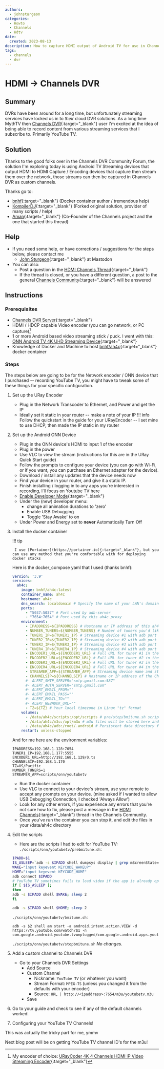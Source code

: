 ```yaml
---
authors:
  - johnsturgeon
categories:
  - Howto
  - Channels
  - Hdtv
date:
  created: 2023-08-13
description: How to capture HDMI output of Android TV for use in Channels DVR
tags:
  - channels
  - dvr
---
```


# HDMI -> Channels DVR

## Summary

DVRs have been around for a long time, but unfortunately streaming services have locked us in to 
*their* cloud DVR solutions.  As a long time MythTV then [Channels DVR](https://getchannels.com){:target="_blank"}
user I'm excited at the idea of being able to record content from various streaming services 
that I subscribe to.  Primarily YouTube TV. 

<!-- more -->

## Solution

Thanks to the good folks over in the Channels DVR Community Forum, the solution I'm exploring today is using Android TV Streaming devices that output HDMI to HDMI Capture / Encoding devices that capture then stream them over the network, those streams can then be captured in Channels DVR as custom channels.

Thanks go to:

  * [bnhf](https://community.getchannels.com/u/bnhf){:target="_blank"} (Docker container author / tremendous help)
  * [KompilerDJ](https://community.getchannels.com/u/KompilerDJ){:target="_blank"} (Forked original solution, provider of many scripts / help)
  * [Aman](https://community.getchannels.com/u/tmm1){:target="_blank"} (Co-Founder of the Channels project and the one that started this thread)

## Help

* If you need some help, or have corrections / suggestions for the steps below, please contact me
    * [John Sturgeon](https://community.getchannels.com/u/johnofcamas){:target="_blank"} at Mastodon
* You can also:
    * Post a question in the [HDMI Channels Thread](https://community.getchannels.com/t/hdmi-for-channels/36302){:target="_blank"}
    * If the thread is closed, or you have a different question, a post to the general [Channels Community](https://community.getchannels.com/){:target="_blank"} will be answered

## Instructions

### Prerequisites

* [Channels DVR Server](https://getchannels.com){:target="_blank"}
* HDMI / HDCP capable Video encoder (you can go network, or PC capture)[^1]
* 1 or more Android based video streaming stick / puck.
  I went with this:
  [ONN Android TV 4K UHD Streaming Device](https://www.amazon.com/gp/product/B0B75QMC7X){:target="_blank"}
* Knowledge of Docker and Machine to host [bnhf/ah4c](https://hub.docker.com/r/bnhf/ah4c){:target="_blank"} docker 
  container

### Steps

The steps below are going to be for the Network encoder / ONN device that I purchased -- recording YouTube TV, you might have to tweak some of these things for your specific configuration.

1. Set up the URay Encoder
    * Plug in the Network Transcoder to Ethernet, and Power and get the IP
    * Ideally set it static in your router -- make a note of your IP
    !!! info 
        Follow the quickstart in the guide for your URayEncoder -- I set mine to use DHCP, then made 
        the IP static in my router
     
2. Set up the Android ONN Device
     * Plug in the ONN device's HDMI to input 1 of the encoder
     * Plug in the power
     * Use VLC to view the stream (instructions for this are in the URay Quick Start guide)
     * Follow the prompts to configure your device (you can go with Wi-Fi, or if you want, you can 
       purchase an Ethernet adapter for the device).
     * Download / install any updates that the device needs now
     * Find your device in your router, and give it a static IP.
     * Finish installing / logging in to any apps you're interested in recording, I'll focus on 
       Youtube TV here
     * [Enable Developer Mode](https://developer.android.com/training/tv/start/start#:~:text=On%20your%20TV%20device%2C%20navigate,Return%20to%20Settings.){:target="_blank"}
     * Under the (new) developer menu:
       * change all animation durations to 'zero'
       * Enable USB Debugging
       * Toggle 'Stay Awake' to on
     * Under Power and Energy set to **never** Automatically Turn Off

3. Install the docker container

    !!! tip

        I use [Portainer](https://portainer.io){:target="_blank"}, but you can use any method that you're comfortable with for deploying docker stacks

    Here is the docker_compose yaml that I used (thanks bnhf):

    ```yaml
    version: '3.9'
    services:
      ah4c:
        image: bnhf/ah4c:latest
        container_name: ah4c
        hostname: ah4c
        dns_search: localdomain # Specify the name of your LAN's domain, usually local or localdomain
        ports:
          - "5037:5037" # Port used by adb-server
          - "7654:7654" # Port used by this ah4c proxy
        environment:
          - IPADDRESS=${IPADDRESS} # Hostname or IP address of this ah4c extension to be used in M3U file (also add port number if not in M3U)
          - NUMBER_TUNERS=${NUMBER_TUNERS} # Number of tuners you'd like defined 1, 2, 3 or 4 supported
          - TUNER1_IP=${TUNER1_IP} # Streaming device #1 with adb port in the form hostname:port or ip:port
          - TUNER2_IP=${TUNER2_IP} # Streaming device #2 with adb port in the form hostname:port or ip:port
          - TUNER3_IP=${TUNER3_IP} # Streaming device #3 with adb port in the form hostname:port or ip:port
          - TUNER4_IP=${TUNER4_IP} # Streaming device #4 with adb port in the form hostname:port or ip:port
          - ENCODER1_URL=${ENCODER1_URL} # Full URL for tuner #1 in the form http://hostname/stream or http://ip/stream
          - ENCODER2_URL=${ENCODER2_URL} # Full URL for tuner #2 in the form http://hostname/stream or http://ip/stream
          - ENCODER3_URL=${ENCODER3_URL} # Full URL for tuner #3 in the form http://hostname/stream or http://ip/stream
          - ENCODER4_URL=${ENCODER4_URL} # Full URL for tuner #4 in the form http://hostname/stream or http://ip/stream
          - STREAMER_APP=${STREAMER_APP} # Streaming device name and streaming app you're using in the form scripts/streamer/app (use lowercase with slashes between as shown)
          - CHANNELSIP=${CHANNELSIP} # Hostname or IP address of the Channels DVR server itself
          #- ALERT_SMTP_SERVER="smtp.gmail.com:587"
          #- ALERT_AUTH_SERVER="smtp.gmail.com"
          #- ALERT_EMAIL_FROM=""
          #- ALERT_EMAIL_PASS=""
          #- ALERT_EMAIL_TO=""
          #- ALERT_WEBHOOK_URL=""
          - TZ=${TZ} # Your local timezone in Linux "tz" format
        volumes:
          - /data/ah4c/scripts:/opt/scripts # pre/stop/bmitune.sh scripts will be stored in this bound host directory under streamer/app
          - /data/ah4c/m3u:/opt/m3u # m3u files will be stored here and hosted at http://<hostname or ip>:7654/m3u for use in Channels DVR - Custom Channels settings
          - /data/ah4c/adb:/root/.android # Persistent data directory for adb keys
        restart: unless-stopped
    ```
   
    And for me here are the environment variables:
 
    ```.dotenv
    IPADDRESS=192.168.1.128:7654
    TUNER1_IP=192.168.1.177:5555
    ENCODER1_URL=http://192.168.1.129/0.ts
    CHANNELSIP=192.168.1.170
    TZ=US/Pacific
    NUMBER_TUNERS=1
    STREAMER_APP=scripts/onn/youtubetv
    ```
   
    * Run the docker container
    * Use VLC to connect to your device's stream, use your remote to accept any prompts on your device.  (mine asked if I wanted to allow USB Debugging Connection, I checked 'Always Allow')
    * Look for any other errors, if you experience any errors that you're not sure how to fix, please post a message in the [HDMI Channels](https://community.getchannels.com/t/hdmi-for-channels/36302){:target="_blank"} thread in the Channels Community.
    * Once you've run the container you can stop it, and edit the files in your /data/ah4c directory

4. Edit the scripts
    * Here are the scripts I had to edit for YouTube TV:
    `./scripts/onn/youtubetv/prebmitune.sh`:
    ```bash
    IPADD=$1
    IS_ASLEEP=`adb -s $IPADD shell dumpsys display | grep mScreenState=OFF`
    WAKE="input keyevent KEYCODE_WAKEUP"
    HOME="input keyevent KEYCODE_HOME"
    adb connect $IPADD
    # YouTube TV sometimes fails to load video if the app is already open when waking up from sleep.
    if [ $IS_ASLEEP ];
    then
    adb -s $IPADD shell $WAKE; sleep 2
    fi
    
    adb -s $IPADD shell $HOME; sleep 2    
    ```
    `./scripts/onn/youtubetv/bmitune.sh`:
    ```shell
    adb -s $2 shell am start -a android.intent.action.VIEW -d https://tv.youtube.com/watch/$1 -n com.google.android.youtube.tvunplugged/com.google.android.apps.youtube.tvunplugged.activity.MainActivity```
    ```
    `./scripts/onn/youtubetv/stopbmitune.sh` _No changes_.
    
5. Add a custom channel to Channels DVR
    * Go to your Channels DVR Settings
        * Add Source
        * Custom Channel
            * Nickname: `YouTube TV` (or whatever you want)
            * Stream Format: `MPEG-TS` (unless you changed it from the defaults with your encoder)
            * Source: `URL | http://<ipaddress>:7654/m3u/youtubetv.m3u`
        * Save
6. Go to your guide and check to see if any of the default channels worked.
7. Configuring your YouTube TV Channels!

This was actually the tricky part for me, ymmv

Next blog post will be on getting YouTube TV channel ID's for the m3u!

[^1]: My encoder of choice: [URayCoder 4K 4 Channels HDMI IP Video Streaming Encoder](https://www.amazon.com/URayCoder-Cost-Effective-Streaming-Broadcast-Transmitter/dp/B07TKMPCZH){:target="_blank"}